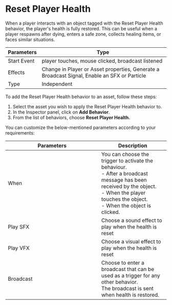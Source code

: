 # Reset Player Health

When a player interacts with an object tagged with the Reset Player Health behavior, the player's health is fully restored. This can be useful when a player respawns after dying, enters a safe zone, collects healing items, or faces similar situations.

| Parameters  | Type                                                                                         |
| ----------- | -------------------------------------------------------------------------------------------- |
| Start Event | player touches, mouse clicked, broadcast listened                                            |
| Effects     | Change in Player or Asset properties, Generate a Broadcast Signal, Enable an SFX or Particle |
| Type        | Independent                                                                                  |

To add the Reset Player Health behavior to an asset, follow these steps:

1. Select the asset you wish to apply the Reset Player Health behavior to.
2. In the Inspector panel, click on **Add Behavior**.
3. From the list of behaviors, choose **Reset Player Health.**

You can customize the below-mentioned parameters according to your requirements:

<table><thead><tr><th width="276">Parameters</th><th>Description</th></tr></thead><tbody><tr><td>When</td><td>You can choose the trigger to activate the behaviour.<br>- After a broadcast message has been received by the object.<br>- When the player touches the object.<br>- When the object is clicked.</td></tr><tr><td>Play SFX</td><td>Choose a sound effect to play when the health is reset</td></tr><tr><td>Play VFX</td><td>Choose a visual effect to play when the health is reset</td></tr><tr><td>Broadcast</td><td>Choose to enter a broadcast that can be used as a trigger for any other behavior. <br>The broadcast is sent when health is restored.</td></tr></tbody></table>
